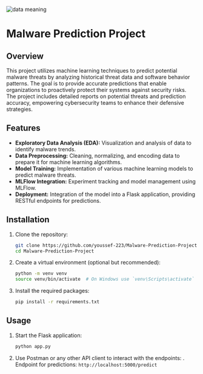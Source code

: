 ![data meaning](https://github.com/user-attachments/assets/aff1f522-c62e-4ebe-aa9e-67ced5d26cf9)
# Malware Prediction Project

## Overview
This project utilizes machine learning techniques to predict potential malware threats by analyzing historical threat data and software behavior patterns. The goal is to provide accurate predictions that enable organizations to proactively protect their systems against security risks. The project includes detailed reports on potential threats and prediction accuracy, empowering cybersecurity teams to enhance their defensive strategies.

## Features
- **Exploratory Data Analysis (EDA):** Visualization and analysis of data to identify malware trends.
- **Data Preprocessing:** Cleaning, normalizing, and encoding data to prepare it for machine learning algorithms.
- **Model Training:** Implementation of various machine learning models to predict malware threats.
- **MLFlow Integration:** Experiment tracking and model management using MLFlow.
- **Deployment:** Integration of the model into a Flask application, providing RESTful endpoints for predictions.

## Installation

1. Clone the repository:
   ```bash
   git clone https://github.com/youssef-223/Malware-Prediction-Project.git
   cd Malware-Prediction-Project
   ```
2. Create a virtual environment (optional but recommended):
   
   ```bash
   python -m venv venv
   source venv/bin/activate  # On Windows use `venv\Scripts\activate`
   ```
3. Install the required packages:
   ```bash
   pip install -r requirements.txt
   ```

## Usage

1. Start the Flask application:

   ```bash
   python app.py
   ```
2. Use Postman or any other API client to interact with the endpoints:
   . Endpoint for predictions: `http://localhost:5000/predict`
